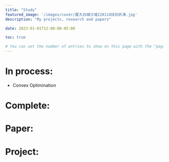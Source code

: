 ```yaml
---
title: "Study"
featured_image: '/images/cover/厦大白城沙滩220114扶石听涛.jpg'
description: "My projects, research and papers"

date: 2023-01-01T12:00:00-05:00

toc: true

# You can set the number of entries to show on this page with the "pagination" setting in the config file.
---
```


# In process: 

+ Convex Optimination

# Complete:
# Paper:
# Project: 


